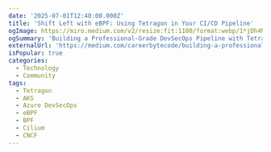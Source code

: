 ```yaml
---
date: '2025-07-01T12:40:00.000Z'
title: 'Shift Left with eBPF: Using Tetragon in Your CI/CD Pipeline'
ogImage: https://miro.medium.com/v2/resize:fit:1100/format:webp/1*jDh4Mo7biQROJd7Wvs-Dag.jpeg
ogSummary: 'Building a Professional-Grade DevSecOps Pipeline with Tetragon eBPF Security Monitoring on Azure AKS'
externalUrl: 'https://medium.com/careerbytecode/building-a-professional-grade-devsecops-pipeline-with-tetragon-ebpf-security-monitoring-on-azure-6a36b863ee37'
isPopular: true
categories:
  - Technology
  - Community
tags:
  - Tetragon
  - AKS
  - Azure DevSecOps
  - eBPF
  - BPF
  - Cilium
  - CNCF
---
```

  
